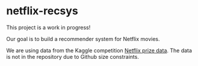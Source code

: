 # netflix-recsys

This project is a work in progress! 

Our goal is to build a recommender system for Netflix movies.

We are using data from the Kaggle competition [Netflix prize data](https://www.kaggle.com/netflix-inc/netflix-prize-data). The data is not in the repository due to Github size constraints.
